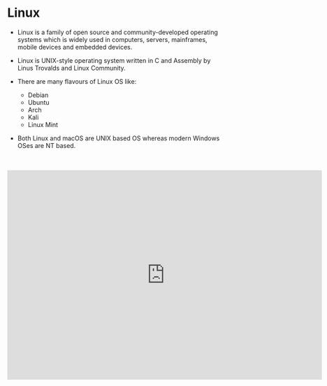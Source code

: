 # Linux

- Linux is a family of open source and community-developed operating systems which is widely used in computers, servers, mainframes, mobile devices and embedded devices.

- Linux is UNIX-style operating system written in C and Assembly by Linus Trovalds and Linux Community.

- There are many flavours of Linux OS like:
    - Debian
    - Ubuntu
    - Arch
    - Kali
    - Linux Mint

- Both Linux and macOS are UNIX based OS whereas modern Windows OSes are NT based.

<br>
<br>

<iframe
    width="720"
    height="480"
    src="https://images.techhive.com/images/article/2016/11/linux-penguin-security-100694867-large.jpg?auto=webp&quality=85,70"
    frameborder="0"
    allow="autoplay; encrypted-media"
    allowfullscreen

</iframe>



